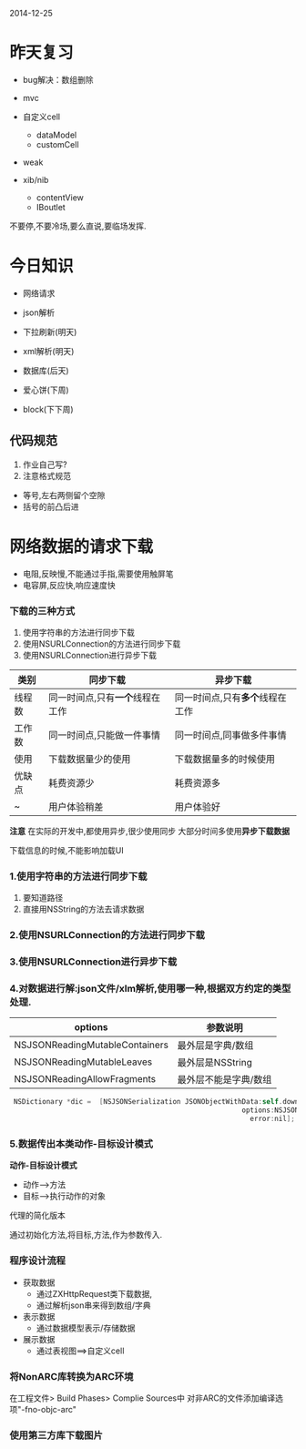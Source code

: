 2014-12-25

# 昨天复习

- bug解决：数组删除
- mvc
- 自定义cell
	- dataModel
	- customCell

- weak
- xib/nib

	- contentView
	- IBoutlet

不要停,不要冷场,要么直说,要临场发挥.


# 今日知识

- 网络请求
- json解析

- 下拉刷新(明天)
- xml解析(明天)
- 数据库(后天)
- 爱心饼(下周)
- block(下下周)


## 代码规范

1. 作业自己写?
2. 注意格式规范
  - 等号,左右两侧留个空隙
  - 括号的前凸后进

# 网络数据的请求下载

- 电阻,反映慢,不能通过手指,需要使用触屏笔
- 电容屏,反应快,响应速度快

### 下载的三种方式

1. 使用字符串的方法进行同步下载
2. 使用NSURLConnection的方法进行同步下载
3. 使用NSURLConnection进行异步下载


|类别| **同步下载** | **异步下载** |
| ------------- | ------------ |-----|
|线程数| 同一时间点,只有**一个**线程在工作  | 同一时间点,只有**多个**线程在工作 |
|工作数|同一时间点,只能做一件事情|同一时间点,同事做多件事情|
|使用|下载数据量少的使用|下载数据量多的时候使用|
|优缺点|耗费资源少|耗费资源多|
|~|用户体验稍差|用户体验好|

**注意**
在实际的开发中,都使用异步,很少使用同步
大部分时间多使用**异步下载数据**


下载信息的时候,不能影响加载UI

### 1.使用字符串的方法进行同步下载

1. 要知道路径
2. 直接用NSString的方法去请求数据



### 2.使用NSURLConnection的方法进行同步下载

### 3.使用NSURLConnection进行异步下载





### 4.对数据进行解:json文件/xlm解析,使用哪一种,根据双方约定的类型处理.

| options | 参数说明 |
| ------------- | ------------ |
| NSJSONReadingMutableContainers  | 最外层是字典/数组 |
| NSJSONReadingMutableLeaves  | 最外层是NSString |
| NSJSONReadingAllowFragments  | 最外层不能是字典/数组 |


```Objective-c
 NSDictionary *dic =  [NSJSONSerialization JSONObjectWithData:self.downloadData
                                                         options:NSJSONReadingMutableContainers
                                                           error:nil];                                                     
```

### 5.数据传出本类**动作-目标设计模式**

**动作-目标设计模式**

- 动作-->方法
- 目标-->执行动作的对象

代理的简化版本


通过初始化方法,将目标,方法,作为参数传入.



### 程序设计流程

-  获取数据
	- 通过ZXHttpRequest类下载数据,
	- 通过解析json串来得到数组/字典
-  表示数据
	- 通过数据模型表示/存储数据 
-  展示数据
	- 通过表视图==>自定义cell

### 将NonARC库转换为ARC环境

在工程文件> Build Phases> Complie Sources中
对非ARC的文件添加编译选项"-fno-objc-arc"

### 使用第三方库下载图片


